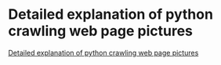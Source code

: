 # Detailed explanation of python crawling web page pictures
[Detailed explanation of python crawling web page pictures](https://aiwithcloud.com/2022/09/19/detailed_explanation_of_python_crawling_web_page_pictures/)